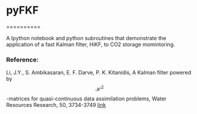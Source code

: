 # pyFKF
==========

A Ipython notebook and python subroutines that demonstrate the application of a fast Kalman filter, HiKF, to CO2 storage momintoring.

### Reference:
Li, J.Y., S. Ambikasaran, E. F. Darve, P. K. Kitanidis, A Kalman filter powered by $$\mathcal{H}^2$$-matrices for quasi-continuous data assimilation problems, Water Resources Research, 50, 3734-3749 [link](https://www.dropbox.com/s/99bx9gw5br2x5o3/WRRprint.pdf?dl=0)
